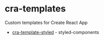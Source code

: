 # cra-templates

Custom templates for Create React App

- [cra-template-styled](./cra-template-styled/) - styled-components
